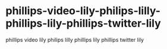 # phillips-video-lily-philips-lilly-phillips-lily-phillips-twitter-lily
phillips video lily philips lilly phillips lily phillips twitter lily

